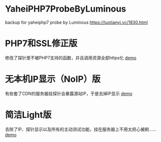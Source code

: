 # YaheiPHP7ProbeByLuminous
backup for yaheiphp7 probe by Luminous https://luotianyi.vc/1830.html

# PHP7和SSL修正版
修改了探针里不被PHP7支持的函数，并且调用资源全部https化
[demo](https://tz.120712.xyz/%E5%8E%9F%E7%89%88/yhtz7-https.php)

# 无本机IP显示（NoIP）版
有些套了CDN的服务器挂探针会暴露源站IP，于是去掉IP显示
[demo](https://tz.120712.xyz/%E6%97%A0IP%E7%89%88/yhtz7.0-SSL-NoIP.php)

# 简洁Light版
去除了IP、探针显示以及所有的主动测试功能，挂在服务器上不用太担心被刷……
[demo](https://tz.120712.xyz/%E7%AE%80%E7%89%88/yhtz-light.php)

